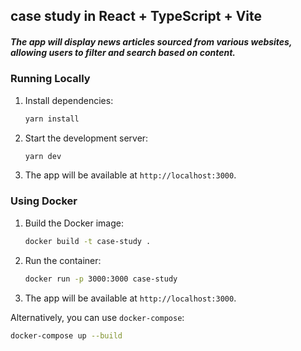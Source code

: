 ## case study in React + TypeScript + Vite

##### The app will display news articles sourced from various websites, allowing users to filter and search based on content.

### Running Locally

1. Install dependencies:
   ```sh
   yarn install
   ```
2. Start the development server:
   ```sh
   yarn dev
   ```
3. The app will be available at `http://localhost:3000`.

### Using Docker

1. Build the Docker image:
   ```sh
   docker build -t case-study .
   ```
2. Run the container:
   ```sh
   docker run -p 3000:3000 case-study
   ```
3. The app will be available at `http://localhost:3000`.

Alternatively, you can use `docker-compose`:

```sh
docker-compose up --build
```
